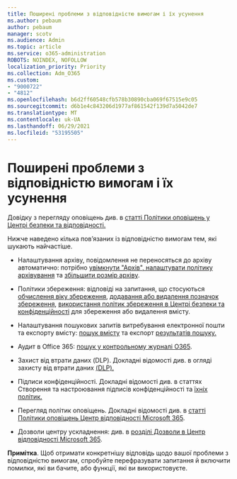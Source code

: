 ```yaml
---
title: Поширені проблеми з відповідністю вимогам і їх усунення
ms.author: pebaum
author: pebaum
manager: scotv
ms.audience: Admin
ms.topic: article
ms.service: o365-administration
ROBOTS: NOINDEX, NOFOLLOW
localization_priority: Priority
ms.collection: Adm_O365
ms.custom:
- "9000722"
- "4812"
ms.openlocfilehash: b6d2ff60548cfb578b30890cba069f67515e9c05
ms.sourcegitcommit: d6b1e4c843206d1977af861542f139d7a5042de7
ms.translationtype: MT
ms.contentlocale: uk-UA
ms.lasthandoff: 06/29/2021
ms.locfileid: "53195505"
---
```

# <a name="compliance-common-issues-and-resolutions"></a>Поширені проблеми з відповідністю вимогам і їх усунення

Довідку з перегляду оповіщень див. в [статті Політики оповіщень у Центрі безпеки та відповідності.](/microsoft-365/compliance/alert-policies)

Нижче наведено кілька пов’язаних із відповідністю вимогам тем, які шукають найчастіше.

- Налаштування архіву, повідомлення не переносяться до архіву автоматично: потрібно [увімкнути "Архів", налаштувати політику архівування](/microsoft-365/compliance/set-up-an-archive-and-deletion-policy-for-mailboxes) та [збільшити розмір архіву](/microsoft-365/compliance/enable-unlimited-archiving).

- Політики збереження: відповіді на запитання, що стосуються [обчислення віку збереження](/exchange/security-and-compliance/messaging-records-management/retention-age), [додавання або видалення позначок збереження](/exchange/security-and-compliance/messaging-records-management/add-or-remove-retention-tags), [використання політик збереження в Центрі безпеки та конфіденційності](/exchange/security-and-compliance/messaging-records-management/create-a-retention-policy) для збереження або видалення вмісту.

- Налаштування пошукових запитів витребування електронної пошти та експорту вмісту: [пошук вмісту](/microsoft-365/compliance/content-search) та експорт [результатів пошуку.](/microsoft-365/compliance/export-search-results)

- Аудит в Office 365: [пошук у контрольному журналі O365](/microsoft-365/compliance/search-the-audit-log-in-security-and-compliance).

- Захист від втрати даних (DLP). Докладні відомості див. в огляді захисту від втрати даних [(DLP).](/microsoft-365/compliance/data-loss-prevention-policies)
 
- Підписи конфіденційності. Докладні відомості див. в статтях Створення та настроювання підписів конфіденційності та [їхніх політик.](/microsoft-365/compliance/create-sensitivity-labels)

- Перегляд політик оповіщень. Докладні відомості див. в [статті Політики оповіщень Центр відповідності Microsoft 365](/microsoft-365/compliance/alert-policies).

- Дозволи центру ускладнення: див. в [розділі Дозволи в Центр відповідності Microsoft 365](/microsoft-365/compliance/microsoft-365-compliance-center-permissions).

**Примітка**. Щоб отримати конкретнішу відповідь щодо вашої проблеми з відповідністю вимогам, спробуйте перефразувати запитання й включити помилки, які ви бачите, або функції, які ви використовуєте.
